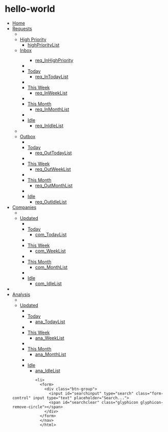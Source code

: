 # hello-world
<html>
<nav id="nav-dashboardHeader">
  <ul>
    <li class="current_menu_item"><a href="#">Home</a>
      <li class="current_menu_item"><a href="#">Requests</a>
        <ul>
          <li class="current_menu_item">
            <li><a href="http://portal/#">High Priority</a>
              <ul>
                <li><a href="http://portal/#">highPriorityList</a>
              </ul>
              <li><a href="http://portal/#">Inbox</a>
                <ul>
                  <ul>
                    <li><a href="http://portal/#">req_InHighPriority</a>
                  </ul>
                  <li class="current_menu_item">
                    <li><a href="http://portal/#">Today</a>
                      <ul>
                        <li><a href="http://portal/#">req_InTodayList</a>
                      </ul>
                      <li class="current_menu_item">
                        <li><a href="http://portal/#">This Week</a>
                          <ul>
                            <li><a href="http://portal/#">req_InWeekList</a>
                          </ul>
                          <li class="current_menu_item">
                            <li><a href="http://portal/#">This Month</a>
                              <ul>
                                <li><a href="http://portal/#">req_InMonthList</a>
                              </ul>
                              <li class="current_menu_item">
                                <li><a href="http://portal/#">Idle</a>
                                  <ul>
                                    <li><a href="http://portal/#">req_InIdleList</a>
                                  </ul>
                </ul>
                <li class="current_menu_item">
                  <li><a href="http://portal/#">Outbox</a>
                    <ul>
                      <li class="current_menu_item">
                        <li><a href="http://portal/#">Today</a>
                          <ul>
                            <li><a href="http://portal/#">req_OutTodayList</a>
                          </ul>
                          <li class="current_menu_item">
                            <li><a href="http://portal/#">This Week</a>
                              <ul>
                                <li><a href="http://portal/#">req_OutWeekList</a>
                              </ul>
                              <li class="current_menu_item">
                                <li><a href="http://portal/#">This Month</a>
                                  <ul>
                                    <li><a href="http://portal/#">req_OutMonthList</a>
                                  </ul>
                                  <li class="current_menu_item">
                                    <li><a href="http://portal/#">Idle</a>
                                      <ul>
                                        <li><a href="http://portal/#">req_OutIdleList</a>
                                      </ul>
                    </ul>
        </ul>
        <li class="current_menu_item"><a href="#">Companies</a>
          <ul>
            <li class="current_menu_item">
              <li><a href="http://portal/#">Updated</a>
                <ul>
                  <li class="current_menu_item">
                    <li><a href="http://portal/#">Today</a>
                      <ul>
                        <li><a href="http://portal/#">com_TodayList</a>
                      </ul>
                      <li class="current_menu_item">
                        <li><a href="http://portal/#">This Week</a>
                          <ul>
                            <li><a href="http://portal/#">com_WeekList</a>
                          </ul>
                          <li class="current_menu_item">
                            <li><a href="http://portal/#">This Month</a>
                              <ul>
                                <li><a href="http://portal/#">com_MonthList</a>
                              </ul>
                              <li class="current_menu_item">
                                <li><a href="http://portal/#">Idle</a>
                                  <ul>
                                    <li><a href="http://portal/#">com_IdleList</a>
                                  </ul>
                </ul>
          </ul>
          <li class="current_menu_item">
            <li><a href="#">Analysis</a>
              <ul>
                <li class="current_menu_item">
                  <li><a href="http://portal/#">Updated</a>
                    <ul>
                      <li class="current_menu_item">
                        <li><a href="http://portal/#">Today</a>
                          <ul>
                            <li><a href="http://portal/#">ana_TodayList</a>
                          </ul>
                          <li class="current_menu_item">
                            <li><a href="http://portal/#">This Week</a>
                              <ul>
                                <li><a href="http://portal/#">ana_WeekList</a>
                              </ul>
                              <li class="current_menu_item">
                                <li><a href="http://portal/#">This Month</a>
                                  <ul>
                                    <li><a href="http://portal/#">ana_MonthList</a>
                                  </ul>
                                  <li class="current_menu_item">
                                    <li><a href="http://portal/#">Idle</a>
                                      <ul>
                                        <li><a href="http://portal/#">ana_IdleList</a>
                                      </ul>
                    </ul>
              </ul>

              <li>
                <form>
                  <div class="btn-group">
                    <input id="searchinput" type="search" class="form-control" input type="text" placeholder="Search...">
                    <span id="searchclear" class="glyphicon glyphicon-remove-circle"></span>
                  </div>
                </form>
                </nav>
                </html>
